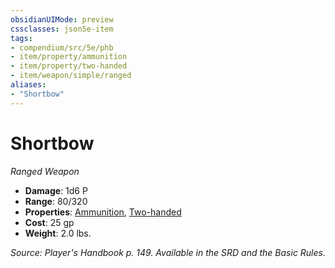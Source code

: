 ```yaml
---
obsidianUIMode: preview
cssclasses: json5e-item
tags:
- compendium/src/5e/phb
- item/property/ammunition
- item/property/two-handed
- item/weapon/simple/ranged
aliases: 
- "Shortbow"
---
```

# Shortbow
*Ranged Weapon*  

- **Damage**: 1d6 P
- **Range**: 80/320
- **Properties**: [Ammunition](/3-Mechanics/CLI/rules/item-properties.md#Ammunition), [Two-handed](/3-Mechanics/CLI/rules/item-properties.md#Two-handed)
- **Cost**: 25 gp
- **Weight**: 2.0 lbs.

*Source: Player's Handbook p. 149. Available in the SRD and the Basic Rules.*